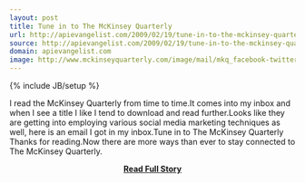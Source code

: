 ```yaml
---
layout: post
title: Tune in to The McKinsey Quarterly
url: http://apievangelist.com/2009/02/19/tune-in-to-the-mckinsey-quarterly/
source: http://apievangelist.com/2009/02/19/tune-in-to-the-mckinsey-quarterly/
domain: apievangelist.com
image: http://www.mckinseyquarterly.com/image/mail/mkq_facebook-twitter.gif
---
```

{% include JB/setup %}<p>I read the McKinsey Quarterly from time to time.It comes into my inbox and when I see a title I like I tend to download and read further.Looks like they are getting into employing various social media marketing techniques as well, here is an email I got in my inbox.Tune in to The McKinsey Quarterly
Thanks for reading.Now there are more ways than ever to stay connected to The McKinsey Quarterly.</p>
<center><p><a href="http://apievangelist.com/2009/02/19/tune-in-to-the-mckinsey-quarterly/" style='padding:25px; font-sze:18px; font-weight: bold;'>Read Full Story</a></p></center>

